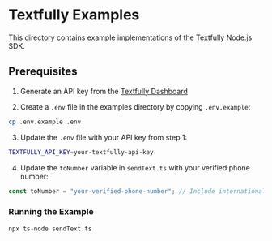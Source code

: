 # Textfully Examples

This directory contains example implementations of the Textfully Node.js SDK.

## Prerequisites

1. Generate an API key from the [Textfully Dashboard](https://textfully.dev/dashboard/api/keys)

2. Create a `.env` file in the examples directory by copying `.env.example`:

```sh
cp .env.example .env
```

3. Update the `.env` file with your API key from step 1:

```sh
TEXTFULLY_API_KEY=your-textfully-api-key
```

4. Update the `toNumber` variable in `sendText.ts` with your verified phone number:

```ts
const toNumber = "your-verified-phone-number"; // Include international code (e.g. +1 for US/Canada)
```

### Running the Example

```sh
npx ts-node sendText.ts
```
